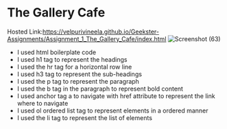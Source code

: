 # The Gallery Cafe
Hosted Link:https://velpurivineela.github.io/Geekster-Assignments/Assignment_1_The_Gallery_Cafe/index.html
![Screenshot (63)](https://github.com/VelpuriVineela/Geekster-Assignments/assets/134683293/0660a9a1-aa29-48d4-a782-da9e71a61ede)
- I used html boilerplate code 
- I used h1 tag to represent the headings
- I used the hr tag for a horizontal row line
- I used  h3 tag to represent the sub-headings
- I used the p tag to represent the paragraph
- I used the b tag in the paragraph to represent bold content
- I used anchor tag a to navigate with href attribute to represent the link where to navigate
- I used ol ordered list tag to represent  elements in a ordered manner
- I used the li tag to represent the list of elements
  
